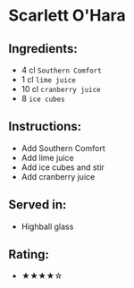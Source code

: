 # Scarlett O'Hara

## Ingredients:
- 4 cl `Southern Comfort`
- 1 cl `lime juice` <!-- - 2 cl `lime juice` -->
- 10 cl `cranberry juice`
- 8 `ice cubes`

## Instructions:
- Add Southern Comfort
- Add lime juice
- Add ice cubes and stir
- Add cranberry juice

## Served in:
- Highball glass

## Rating:
- ★★★★☆